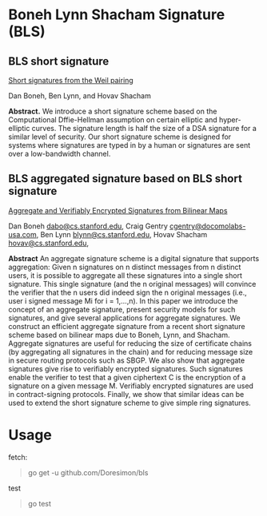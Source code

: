 # Boneh Lynn Shacham Signature (BLS)

## BLS short signature

[Short signatures from the Weil pairing]()

Dan Boneh, Ben Lynn, and Hovav Shacham

__Abstract.__ We introduce a short signature scheme based on the 
Computational Dffie-Hellman assumption on certain elliptic and hyper-elliptic
curves. The signature length is half the size of a DSA signature for a
similar level of security. Our short signature scheme is designed for 
systems where signatures are typed in by a human or signatures are sent
over a low-bandwidth channel.

## BLS aggregated signature based on BLS short signature

[Aggregate and Verifiably Encrypted Signatures from Bilinear Maps]()

Dan Boneh
dabo@cs.stanford.edu,
Craig Gentry
cgentry@docomolabs-usa.com,
Ben Lynn
blynn@cs.stanford.edu,
Hovav Shacham
hovav@cs.stanford.edu,

__Abstract__
An aggregate signature scheme is a digital signature that supports aggregation: Given n
signatures on n distinct messages from n distinct users, it is possible to aggregate all these
signatures into a single short signature. This single signature (and the n original messages)
will convince the verifier that the n users did indeed sign the n original messages (i.e., user i
signed message Mi for i = 1,...,n). In this paper we introduce the concept of an aggregate
signature, present security models for such signatures, and give several applications for aggregate
signatures. We construct an efficient aggregate signature from a recent short signature scheme
based on bilinear maps due to Boneh, Lynn, and Shacham. Aggregate signatures are useful
for reducing the size of certificate chains (by aggregating all signatures in the chain) and for
reducing message size in secure routing protocols such as SBGP. We also show that aggregate
signatures give rise to verifiably encrypted signatures. Such signatures enable the verifier to test
that a given ciphertext C is the encryption of a signature on a given message M. Verifiably
encrypted signatures are used in contract-signing protocols. Finally, we show that similar ideas
can be used to extend the short signature scheme to give simple ring signatures.

# Usage

fetch:

> go get -u github.com/Doresimon/bls

test

> go test

